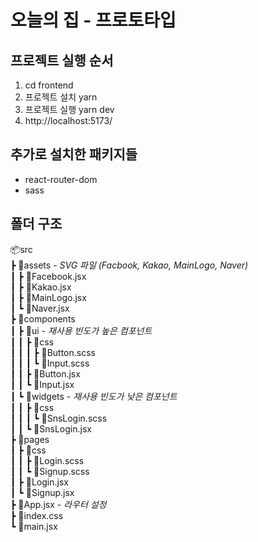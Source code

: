# 오늘의 집 - 프로토타입

## 프로젝트 실행 순서

1. cd frontend
2. 프로젝트 설치 yarn
3. 프로젝트 실행 yarn dev
4. http://localhost:5173/

## 추가로 설치한 패키지들

- react-router-dom
- sass

## 폴더 구조

📦src  
┣ 📂assets - _SVG 파일 (Facbook, Kakao, MainLogo, Naver)_  
┃ ┣ 📜Facebook.jsx  
┃ ┣ 📜Kakao.jsx  
┃ ┣ 📜MainLogo.jsx  
┃ ┗ 📜Naver.jsx  
┣ 📂components  
┃ ┣ 📂ui - _재사용 빈도가 높은 컴포넌트_  
┃ ┃ ┣ 📂css  
┃ ┃ ┃ ┣ 📜Button.scss  
┃ ┃ ┃ ┗ 📜Input.scss  
┃ ┃ ┣ 📜Button.jsx  
┃ ┃ ┗ 📜Input.jsx  
┃ ┗ 📂widgets - _재사용 빈도가 낮은 컴포넌트_  
┃ ┃ ┣ 📂css  
┃ ┃ ┃ ┗ 📜SnsLogin.scss  
┃ ┃ ┗ 📜SnsLogin.jsx  
┣ 📂pages  
┃ ┣ 📂css  
┃ ┃ ┣ 📜Login.scss  
┃ ┃ ┗ 📜Signup.scss  
┃ ┣ 📜Login.jsx  
┃ ┗ 📜Signup.jsx  
┣ 📜App.jsx - _라우터 설정_  
┣ 📜index.css  
┗ 📜main.jsx
